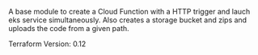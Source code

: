 A base module to create a Cloud Function with a HTTP trigger and lauch eks service simultaneously. Also creates a storage bucket and zips and uploads the code from a given path.

Terraform Version: 0.12
